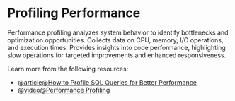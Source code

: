 # Profiling Performance

Performance profiling analyzes system behavior to identify bottlenecks and optimization opportunities. Collects data on CPU, memory, I/O operations, and execution times. Provides insights into code performance, highlighting slow operations for targeted improvements and enhanced responsiveness.

Learn more from the following resources:

- [@article@How to Profile SQL Queries for Better Performance](https://servebolt.com/articles/profiling-sql-queries/)
- [@video@Performance Profiling](https://www.youtube.com/watch?v=MaauQTeGg2k)
